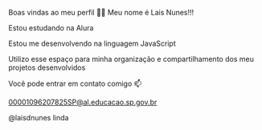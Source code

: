 Boas vindas ao meu perfil 💙💙
Meu nome é Lais Nunes!!!

Estou estudando na Alura

Estou me desenvolvendo na linguagem JavaScript

Utilizo esse espaço para minha organização e compartilhamento dos meu projetos desenvolvidos

Você pode entrar em contato comigo 📫

00001096207825SP@al.educacao.sp.gov.br

@laisdnunes linda
